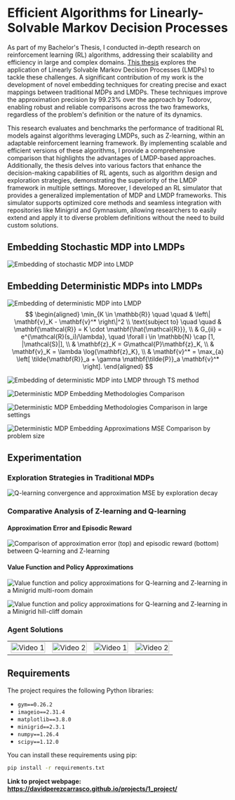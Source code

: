 # Efficient Algorithms for Linearly-Solvable Markov Decision Processes

As part of my Bachelor's Thesis, I conducted in-depth research on reinforcement learning (RL) algorithms, addressing their scalability and efficiency in large and complex domains. [This thesis](Efficient_Algorithms_for_LMDPs.pdf) explores the application of Linearly Solvable Markov Decision Processes (LMDPs) to tackle these challenges. A significant contribution of my work is the development of novel embedding techniques for creating precise and exact mappings between traditional MDPs and LMDPs. These techniques improve the approximation precision by 99.23% over the approach by Todorov, enabling robust and reliable comparisons across the two frameworks, regardless of the problem's definition or the nature of its dynamics.

This research evaluates and benchmarks the performance of traditional RL models against algorithms leveraging LMDPs, such as Z-learning, within an adaptable reinforcement learning framework. By implementing scalable and efficient versions of these algorithms, I provide a comprehensive comparison that highlights the advantages of LMDP-based approaches. Additionally, the thesis delves into various factors that enhance the decision-making capabilities of RL agents, such as algorithm design and exploration strategies, demonstrating the superiority of the LMDP framework in multiple settings. Moreover, I developed an RL simulator that provides a generalized implementation of MDP and LMDP frameworks. This simulator supports optimized core methods and seamless integration with repositories like Minigrid and Gymnasium, allowing researchers to easily extend and apply it to diverse problem definitions without the need to build custom solutions.

## Embedding Stochastic MDP into LMDPs

![Embedding of stochastic MDP into LMDP](assets/img/lmdps/stochastic-mdp-embedding.png)

## Embedding Deterministic MDPs into LMDPs

![Embedding of deterministic MDP into LMDP](assets/img/lmdps/deterministic-mdp-embedding-spa.png)
$$
\begin{aligned}
\min_{K \in \mathbb{R}} \quad \quad & \left\| \mathbf{v}_K - \mathbf{v}^* \right\|^2 \\
\text{subject to} \quad \quad & \mathbf{\mathcal{R}} = K \cdot \mathbf{\hat{\mathcal{R}}}, \\
& G_{ii} = e^{\mathcal{R}(s_i)/\lambda}, \quad \forall i \in \mathbb{N} \cap [1, |\mathcal{S}|], \\
& \mathbf{z}_K = G\mathcal{P}\mathbf{z}_K, \\
& \mathbf{v}_K = \lambda \log{\mathbf{z}_K}, \\
& \mathbf{v}^* = \max_{a} \left[ \tilde{\mathbf{R}}_a + \gamma \mathbf{\tilde{P}}_a \mathbf{v}^* \right].
\end{aligned}
$$

![Embedding of deterministic MDP into LMDP through TS method](assets/img/lmdps/deterministic-mdp-embedding-ts.png)

![Deterministic MDP Embedding Methodologies Comparison](assets/img/lmdps/deterministic-mdp-embedding-scatter.png)

![Deterministic MDP Embedding Methodologies Comparison in large settings](assets/img/lmdps/deterministic-mdp-embedding-scatter-large.png)

![Deterministic MDP Embedding Approximations MSE Comparison by problem size](assets/img/lmdps/deterministic-mdp-embedding-mse.png)

## Experimentation
### Exploration Strategies in Traditional MDPs

![Q-learning convergence and approximation MSE by exploration decay](assets/img/lmdps/q-learning-epsilon-decay.png)

### Comparative Analysis of Z-learning and Q-learning
#### Approximation Error and Episodic Reward

![Comparison of approximation error (top) and episodic reward (bottom) between Q-learning and Z-learning](assets/img/lmdps/zvsq-rew-err.png)

#### Value Function and Policy Approximations

![Value function and policy approximations for Q-learning and Z-learning in a Minigrid multi-room domain](assets/img/lmdps/zvsq-val-multiroom.png)

![Value function and policy approximations for Q-learning and Z-learning in a Minigrid hill-cliff domain](assets/img/lmdps/zvsq-val-hill.png)

### Agent Solutions

<table>
  <tr>
    <td>
      <img src="assets/video/lmdps/small-maze-lmdp.gif" alt="Video 1" style="width:100%">
    </td>
    <td>
      <img src="assets/video/lmdps/large-maze-mdp2.gif" alt="Video 2" style="width:100%">
    </td>
    <td>
      <img src="assets/video/lmdps/hill2.gif" alt="Video 1" style="width:100%">
    </td>
    <td>
      <img src="assets/video/lmdps/multi-room-lmdp3.gif" alt="Video 2" style="width:100%">
    </td>
  </tr>
</table>

## Requirements

The project requires the following Python libraries:

- `gym==0.26.2`
- `imageio==2.31.4`
- `matplotlib==3.8.0`
- `minigrid==2.3.1`
- `numpy==1.26.4`
- `scipy==1.12.0`

You can install these requirements using pip:

```bash
pip install -r requirements.txt
```

**Link to project webpage: https://davidperezcarrasco.github.io/projects/1_project/**
